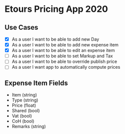 # Etours Pricing App 2020

## Use Cases
- [x] As a user I want to be able to add new Day
- [x] As a user I want to be able to add new expense item
- [x] As a user I want to be able to edit an expense item
- [ ] As a user I want to be able to set Markup and Tax
- [ ] As a user I want to be able to override publish price
- [ ] As a user I want app to automatically compute prices

## Expense Item Fields
* Item (string)
* Type (string)
* Price (float)
* Shared (bool)
* Vat (bool)
* CoH (bool)
* Remarks (string)

